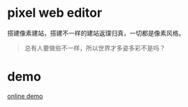 # pixel web editor

搭建像素建站，搭建不一样的建站返璞归真，一切都是像素风格。

> 总有人要做些不一样，所以世界才多姿多彩不是吗？

# demo

[online demo](https://suxin2017.github.io/pixel-editor)

